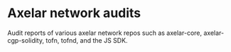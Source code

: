 # Axelar network audits

Audit reports of various axelar network repos such as axelar-core, axelar-cgp-solidity, tofn, tofnd, and the JS SDK.
